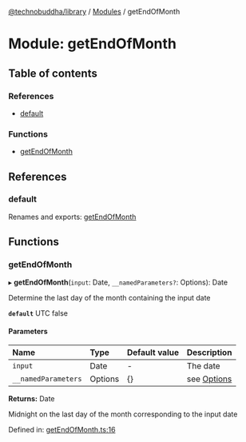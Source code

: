 [@technobuddha/library](../../README.md) / [Modules](../Modules.md) / getEndOfMonth

# Module: getEndOfMonth

## Table of contents

### References

- [default](getendofmonth.md#default)

### Functions

- [getEndOfMonth](getendofmonth.md#getendofmonth)

## References

### default

Renames and exports: [getEndOfMonth](getendofmonth.md#getendofmonth)

## Functions

### getEndOfMonth

▸ **getEndOfMonth**(`input`: Date, `__namedParameters?`: Options): Date

Determine the last day of the month containing the input date

**`default`** UTC false

#### Parameters

| Name | Type | Default value | Description |
| :------ | :------ | :------ | :------ |
| `input` | Date | - | The date |
| `__namedParameters` | Options | {} | see [Options](almostequals.md#options) |

**Returns:** Date

Midnight on the last day of the month corresponding to the input date

Defined in: [getEndOfMonth.ts:16](../../src/getEndOfMonth.ts#L16)
